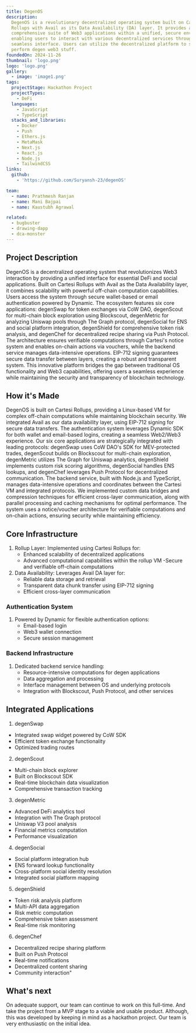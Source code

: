 ```yaml
---
title: DegenOS
description:
  DegenOS is a revolutionary decentralized operating system built on Cartesi
  Rollups with Avail as its Data Availability (DA) layer. It provides a
  comprehensive suite of Web3 applications within a unified, secure environment,
  enabling users to interact with various decentralized services through a
  seamless interface. Users can utilize the decentralized platform to swiftly
  perform degen web3 stuff.
foundedOn: 2024-11-26
thumbnail: 'logo.png'
logo: 'logo.png'
gallery:
  - image: 'image1.png'
tags:
  projectStage: Hackathon Project
  projectTypes:
    - DeFi
  languages:
    - JavaScript
    - TypeScript
  stacks_and_libraries:
    - Docker
    - Push
    - Ethers.js
    - MetaMask
    - Next.js
    - React.js
    - Node.js
    - TailwindCSS
links:
  github:
    - 'https://github.com/Suryansh-23/degenOS'

team:
  - name: Prathmesh Ranjan
  - name: Mani Bajpai
  - name: Kaustubh Agrawal

related:
  - bugbuster
  - drawing-dapp
  - dca-monster
---
```


## Project Description

DegenOS is a decentralized operating system that revolutionizes Web3 interaction
by providing a unified interface for essential DeFi and social applications.
Built on Cartesi Rollups with Avail as the Data Availability layer, it combines
scalability with powerful off-chain computation capabilities. Users access the
system through secure wallet-based or email authentication powered by Dynamic.
The ecosystem features six core applications: degenSwap for token exchanges via
CoW DAO, degenScout for multi-chain block exploration using Blockscout,
degenMetric for analyzing Uniswap pools through The Graph protocol, degenSocial
for ENS and social platform integration, degenShield for comprehensive token
risk analysis, and degenChef for decentralized recipe sharing via Push Protocol.
The architecture ensures verifiable computations through Cartesi's notice system
and enables on-chain actions via vouchers, while the backend service manages
data-intensive operations. EIP-712 signing guarantees secure data transfer
between layers, creating a robust and transparent system. This innovative
platform bridges the gap between traditional OS functionality and Web3
capabilities, offering users a seamless experience while maintaining the
security and transparency of blockchain technology.

## How it's Made

DegenOS is built on Cartesi Rollups, providing a Linux-based VM for complex
off-chain computations while maintaining blockchain security. We integrated
Avail as our data availability layer, using EIP-712 signing for secure data
transfers. The authentication system leverages Dynamic SDK for both wallet and
email-based logins, creating a seamless Web2/Web3 experience. Our six core
applications are strategically integrated with leading protocols: degenSwap uses
CoW DAO's SDK for MEV-protected trades, degenScout builds on Blockscout for
multi-chain exploration, degenMetric utilizes The Graph for Uniswap analytics,
degenShield implements custom risk scoring algorithms, degenSocial handles ENS
lookups, and degenChef leverages Push Protocol for decentralized communication.
The backend service, built with Node.js and TypeScript, manages data-intensive
operations and coordinates between the Cartesi VM and integrated protocols. We
implemented custom data bridges and compression techniques for efficient
cross-layer communication, along with parallel processing and caching mechanisms
for optimal performance. The system uses a notice/voucher architecture for
verifiable computations and on-chain actions, ensuring security while
maintaining efficiency.

## Core Infrastructure

1. Rollup Layer: Implemented using Cartesi Rollups for:
   - Enhanced scalability of decentralized applications
   - Advanced computational capabilities within the rollup VM -Secure and
     verifiable off-chain computations
2. Data Availability: Leverages Avail DA layer for:
   - Reliable data storage and retrieval
   - Transparent data chunk transfer using EIP-712 signing
   - Efficient cross-layer communication

### Authentication System

1. Powered by Dynamic for flexible authentication options:
   - Email-based login
   - Web3 wallet connection
   - Secure session management

### Backend Infrastructure

1. Dedicated backend service handling:
   - Resource-intensive computations for degen applications
   - Data aggregation and processing
   - Interface management between OS and underlying protocols
   - Integration with Blockscout, Push Protocol, and other services

## Integrated Applications

1. degenSwap

- Integrated swap widget powered by CoW SDK
- Efficient token exchange functionality
- Optimized trading routes

2. degenScout

- Multi-chain block explorer
- Built on Blockscout SDK
- Real-time blockchain data visualization
- Comprehensive transaction tracking

3. degenMetric

- Advanced DeFi analytics tool
- Integration with The Graph protocol
- Uniswap V3 pool analysis
- Financial metrics computation
- Performance visualization

4. degenSocial

- Social platform integration hub
- ENS forward lookup functionality
- Cross-platform social identity resolution
- Integrated social platform mapping

5. degenShield

- Token risk analysis platform
- Multi-API data aggregation
- Risk metric computation
- Comprehensive token assessment
- Real-time risk monitoring

6. degenChef

- Decentralized recipe sharing platform
- Built on Push Protocol
- Real-time notifications
- Decentralized content sharing
- Community interaction"

## What's next

On adequate support, our team can continue to work on this full-time. And take
the project from a MVP stage to a viable and usable product. Although, this was
developed by keeping in mind as a hackathon project. Our team is very
enthusiastic on the initial idea.
